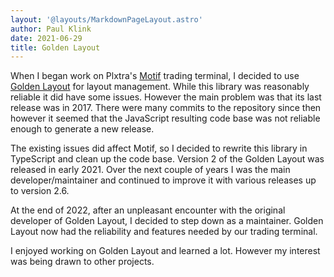 ```yaml
---
layout: '@layouts/MarkdownPageLayout.astro'
author: Paul Klink
date: 2021-06-29
title: Golden Layout
---
```


When I began work on Plxtra's [Motif](https://plxtra.org/overviews/front-ends/motif/) trading terminal, I decided to use [Golden Layout](https://github.com/golden-layout/golden-layout) for layout management. While this library was reasonably reliable it did have some issues. However the main problem was that its last release was in 2017. There were many commits to the repository since then however it seemed that the JavaScript resulting code base was not reliable enough to generate a new release.

The existing issues did affect Motif, so I decided to rewrite this library in TypeScript and clean up the code base. Version 2 of the Golden Layout was released in early 2021. Over the next couple of years I was the main developer/maintainer and continued to improve it with various releases up to version 2.6.

At the end of 2022, after an unpleasant encounter with the original developer of Golden Layout, I decided to step down as a maintainer.  Golden Layout now had the reliability and features needed by our trading terminal.

I enjoyed working on Golden Layout and learned a lot.  However my interest was being drawn to other projects.